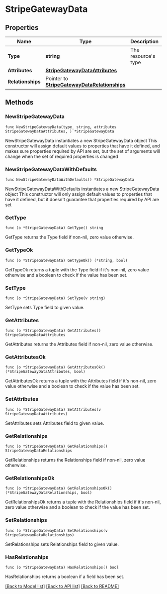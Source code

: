 # StripeGatewayData

## Properties

Name | Type | Description | Notes
------------ | ------------- | ------------- | -------------
**Type** | **string** | The resource&#39;s type | 
**Attributes** | [**StripeGatewayDataAttributes**](StripeGatewayDataAttributes.md) |  | 
**Relationships** | Pointer to [**StripeGatewayDataRelationships**](StripeGatewayDataRelationships.md) |  | [optional] 

## Methods

### NewStripeGatewayData

`func NewStripeGatewayData(type_ string, attributes StripeGatewayDataAttributes, ) *StripeGatewayData`

NewStripeGatewayData instantiates a new StripeGatewayData object
This constructor will assign default values to properties that have it defined,
and makes sure properties required by API are set, but the set of arguments
will change when the set of required properties is changed

### NewStripeGatewayDataWithDefaults

`func NewStripeGatewayDataWithDefaults() *StripeGatewayData`

NewStripeGatewayDataWithDefaults instantiates a new StripeGatewayData object
This constructor will only assign default values to properties that have it defined,
but it doesn't guarantee that properties required by API are set

### GetType

`func (o *StripeGatewayData) GetType() string`

GetType returns the Type field if non-nil, zero value otherwise.

### GetTypeOk

`func (o *StripeGatewayData) GetTypeOk() (*string, bool)`

GetTypeOk returns a tuple with the Type field if it's non-nil, zero value otherwise
and a boolean to check if the value has been set.

### SetType

`func (o *StripeGatewayData) SetType(v string)`

SetType sets Type field to given value.


### GetAttributes

`func (o *StripeGatewayData) GetAttributes() StripeGatewayDataAttributes`

GetAttributes returns the Attributes field if non-nil, zero value otherwise.

### GetAttributesOk

`func (o *StripeGatewayData) GetAttributesOk() (*StripeGatewayDataAttributes, bool)`

GetAttributesOk returns a tuple with the Attributes field if it's non-nil, zero value otherwise
and a boolean to check if the value has been set.

### SetAttributes

`func (o *StripeGatewayData) SetAttributes(v StripeGatewayDataAttributes)`

SetAttributes sets Attributes field to given value.


### GetRelationships

`func (o *StripeGatewayData) GetRelationships() StripeGatewayDataRelationships`

GetRelationships returns the Relationships field if non-nil, zero value otherwise.

### GetRelationshipsOk

`func (o *StripeGatewayData) GetRelationshipsOk() (*StripeGatewayDataRelationships, bool)`

GetRelationshipsOk returns a tuple with the Relationships field if it's non-nil, zero value otherwise
and a boolean to check if the value has been set.

### SetRelationships

`func (o *StripeGatewayData) SetRelationships(v StripeGatewayDataRelationships)`

SetRelationships sets Relationships field to given value.

### HasRelationships

`func (o *StripeGatewayData) HasRelationships() bool`

HasRelationships returns a boolean if a field has been set.


[[Back to Model list]](../README.md#documentation-for-models) [[Back to API list]](../README.md#documentation-for-api-endpoints) [[Back to README]](../README.md)


